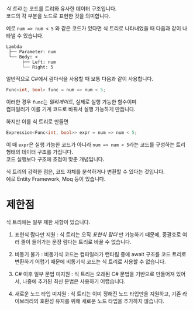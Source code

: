 _식 트리_ 는 코드를 트리와 유사한 데이터 구조입니다.          
코드의 각 부분을 노드로 표현한 것을 의미합니다.        

예로 `num => num < 5` 와 같은 코드가 있다면
식 트리로 나타내었을 때 다음과 같이 나타낼 수 있습니다.      
```
Lambda
 ├── Parameter: num
 └── Body: <
      ├── Left: num
      └── Right: 5
```

일반적으로 C#에서 람다식을 사용할 때 보통 다음과 같이 사용합니다.           
```cs
Func<int, bool> func = num => num < 5;
```
이러한 경우 `func`는 _델리게이트_, 실제로 실행 가능한 함수이며              
컴파일러가 이를 기계 코드로 바꿔서 실행 가능하게 만듭니다.          

하지만 이를 식 트리로 만들면      
```cs
Expression<Func<int, bool>> expr = num => num < 5;
```
이 때 `expr`은 실행 가능한 코드가 아니라 `num => num < 5`라는 코드를 구성하는 트리 형태의 데이터 구조를 가집니다.      
코드 실행보다 구조에 초점이 맞춘 개념입니다.       

식 트리의 강력한 점은, 코드 자체를 분석하거나 변환할 수 있다는 것입니다.       
예로 Entity Framework, Moq 등이 있습니다.    

# 제한점
식 트리에는 일부 제한 사항이 있습니다.               

1. 표현식 람다만 지원
: 식 트리는 오직 _표현식 람다_ 만 가능하기 때문에, 중괄호로 여러 줄이 들어가는 문장 람다는 트리로 바꿀 수 없습니다.

2. 비동기 불가
: 비동기식 코드는 컴파일러가 런타림 중에 await 구조를 코드 트리로 변환하기 어렵기 때문에 비동기식 코드는 식 트리로 사용할 수 없습니다.   
3. C# 이후 일부 문법 미지원
: 식 트리는 오래된 C# 문법을 기반으로 만들어져 있어서, 나중에 추가된 최신 문법은 사용하기 어렵습니다.

4. 새로운 노드 타입 미지원
: 식 트리는 이미 정해진 노드 타입만을 지원하고, 기존 라이브러리의 호환성 유지를 위해 새로운 노드 타입을 추가하지 않습니다.      
